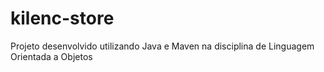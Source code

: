 # kilenc-store
Projeto desenvolvido utilizando Java e Maven na disciplina de Linguagem Orientada a Objetos
